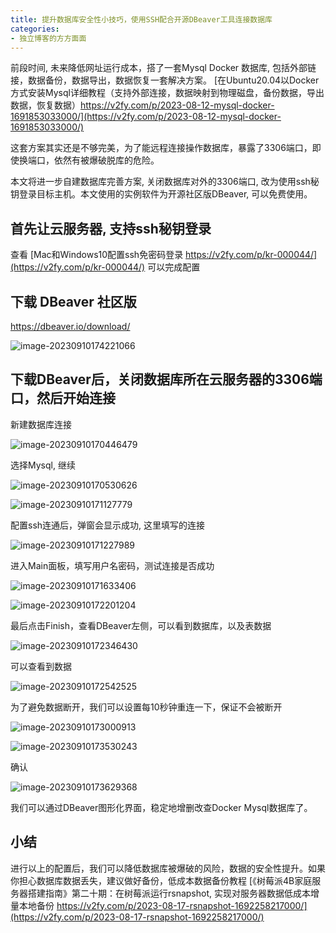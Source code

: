 ```yaml
---
title: 提升数据库安全性小技巧，使用SSH配合开源DBeaver工具连接数据库
categories:
- 独立博客的方方面面
---
```



前段时间, 未来降低网址运行成本，搭了一套Mysql Docker 数据库, 包括外部链接，数据备份，数据导出，数据恢复一套解决方案。 [在Ubuntu20.04以Docker方式安装Mysql详细教程（支持外部连接，数据映射到物理磁盘，备份数据，导出数据，恢复数据）https://v2fy.com/p/2023-08-12-mysql-docker-1691853033000/](https://v2fy.com/p/2023-08-12-mysql-docker-1691853033000/)  


这套方案其实还是不够完美，为了能远程连接操作数据库，暴露了3306端口，即使换端口，依然有被爆破脱库的危险。

本文将进一步自建数据库完善方案, 关闭数据库对外的3306端口, 改为使用ssh秘钥登录目标主机。本文使用的实例软件为开源社区版DBeaver, 可以免费使用。


## 首先让云服务器, 支持ssh秘钥登录

查看 [Mac和Windows10配置ssh免密码登录 https://v2fy.com/p/kr-000044/](https://v2fy.com/p/kr-000044/) 可以完成配置



## 下载 DBeaver 社区版

 https://dbeaver.io/download/

![image-20230910174221066](https://cdn.fangyuanxiaozhan.com/assets/1694338941780XpdDp6HC.png)

## 下载DBeaver后，关闭数据库所在云服务器的3306端口，然后开始连接

新建数据库连接

![image-20230910170446479](https://cdn.fangyuanxiaozhan.com/assets/16943366873076RGEk486.png)

选择Mysql, 继续



![image-20230910170530626](https://cdn.fangyuanxiaozhan.com/assets/1694336732009xGZPMpQr.png)

![image-20230910171127779](https://cdn.fangyuanxiaozhan.com/assets/1694337088451t7y1BhC2.png)

配置ssh连通后，弹窗会显示成功, 这里填写的连接

![image-20230910171227989](https://cdn.fangyuanxiaozhan.com/assets/1694337148756PmMbnTnF.png)

进入Main面板，填写用户名密码，测试连接是否成功



![image-20230910171633406](https://cdn.fangyuanxiaozhan.com/assets/1694337394159ZZnnfxDT.png)

![image-20230910172201204](https://cdn.fangyuanxiaozhan.com/assets/1694337721925EsF7AYbd.png)

最后点击Finish，查看DBeaver左侧，可以看到数据库，以及表数据



![image-20230910172346430](https://cdn.fangyuanxiaozhan.com/assets/1694337827043hBTDm8b5.png)

可以查看到数据

![image-20230910172542525](https://cdn.fangyuanxiaozhan.com/assets/1694337943656XR3Ha1s1.png)

为了避免数据断开，我们可以设置每10秒钟重连一下，保证不会被断开



![image-20230910173000913](https://cdn.fangyuanxiaozhan.com/assets/1694338201592T6xcyCBj.png)



![image-20230910173530243](https://cdn.fangyuanxiaozhan.com/assets/1694338531741ws3fs1z0.png)



确认



![image-20230910173629368](https://cdn.fangyuanxiaozhan.com/assets/1694338589993kEfGFBhR.png)

我们可以通过DBeaver图形化界面，稳定地增删改查Docker Mysql数据库了。



## 小结

进行以上的配置后，我们可以降低数据库被爆破的风险，数据的安全性提升。如果你担心数据库数据丢失，建议做好备份，低成本数据备份教程 [《树莓派4B家庭服务器搭建指南》第二十期：在树莓派运行rsnapshot, 实现对服务器数据低成本增量本地备份 https://v2fy.com/p/2023-08-17-rsnapshot-1692258217000/](https://v2fy.com/p/2023-08-17-rsnapshot-1692258217000/)






